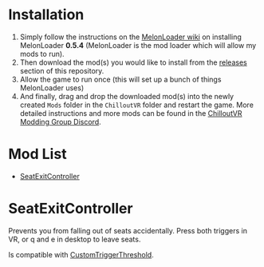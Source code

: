 # Installation 
1. Simply follow the instructions on the [MelonLoader wiki](https://melonwiki.xyz/#/) on installing MelonLoader **0.5.4** (MelonLoader is the mod loader which will allow my mods to run). 
2. Then download the mod(s) you would like to install from the [releases](https://github.com/loukylor/CVR-Mods/releases) section of this repository.
3. Allow the game to run once (this will set up a bunch of things MelonLoader uses)
4. And finally, drag and drop the downloaded mod(s) into the newly created `Mods` folder in the `ChilloutVR` folder and restart the game.
More detailed instructions and more mods can be found in the [ChilloutVR Modding Group Discord](https://discord.gg/dndGPM3bxu).

# Mod List
- [SeatExitController](#seatexitcontroller)

# SeatExitController
Prevents you from falling out of seats accidentally.
Press both triggers in VR, or q and e in desktop to leave seats.

Is compatible with [CustomTriggerThreshold](https://github.com/DragonPlayerX/CustomTriggerThreshold).
